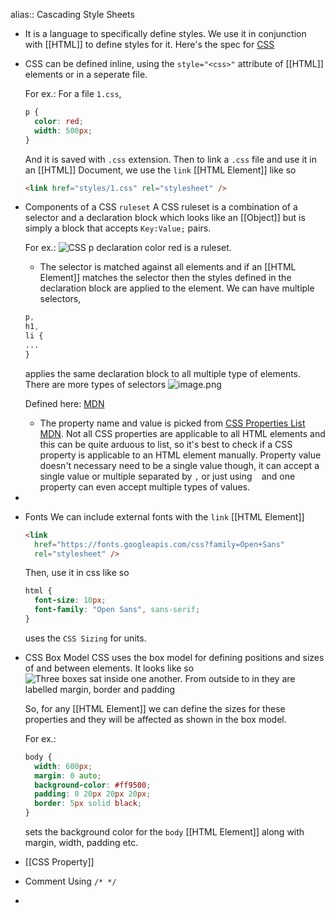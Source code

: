 alias:: Cascading Style Sheets

- It is a language to specifically define styles. We use it in conjunction with [[HTML]] to define styles for 
  it. Here's the spec for [CSS](https://w3c.github.io/csswg-drafts/css2/)
- CSS can be defined inline, using the ``style="<css>"`` attribute of [[HTML]] elements or in a seperate file.
  
  For ex.:
  For a file ``1.css``,
  ```css
  p {
    color: red;
    width: 500px;
  }
  ```
  And it is saved with ``.css`` extension. 
  Then to link a ``.css`` file and use it in an [[HTML]] Document, we use the ``link`` [[HTML Element]]
  like so
  ```html
  <link href="styles/1.css" rel="stylesheet" />
  ```
- Components of a CSS ``ruleset``
  A CSS ruleset is a combination of a selector and a declaration block which looks like an [[Object]] but is simply a block that accepts ``Key:Value;`` pairs. 
  
  For ex.:
  ![CSS p declaration color red](https://developer.mozilla.org/en-US/docs/Learn/Getting_started_with_the_web/CSS_basics/css-declaration-small.png)
  is a ruleset.
  
  * The selector is matched against all elements and if an [[HTML Element]] matches the selector then the styles defined in the declaration block are applied to the element.
  We can have multiple selectors, 
  ```css
  p,
  h1,
  li {
  ...
  }
  ```
  applies the same declaration block to all multiple type of elements.
  There are more types of selectors 
  ![image.png](../assets/image_1687471001429_0.png)
  
  Defined here: [MDN](https://developer.mozilla.org/en-US/docs/Learn/CSS/Building_blocks/Selectors)
  
  * The property name and value is picked from [CSS Properties List MDN](https://developer.mozilla.org/en-US/docs/Web/CSS/Reference). Not all CSS properties are applicable to all HTML elements and this can be quite arduous to list, so it's best to check if a CSS property is applicable to an HTML element manually. Property value doesn't necessary need to be a single value though, it can accept a single value or multiple separated by ``,`` or just using `` `` and one property can even accept multiple types of values.
-
- Fonts
  We can include external fonts with the ``link`` [[HTML Element]]
  ```html
  <link
    href="https://fonts.googleapis.com/css?family=Open+Sans"
    rel="stylesheet" />
  ```
  Then, use it in css like so
  ```css
  html {
    font-size: 10px; 
    font-family: "Open Sans", sans-serif; 
  }
  ```
  uses the ``CSS Sizing`` for units.
- CSS Box Model
  CSS uses the box model for defining positions and sizes of and between elements.
  It looks like so
  ![Three boxes sat inside one another. From outside to in they are labelled margin, border and padding](https://developer.mozilla.org/en-US/docs/Learn/Getting_started_with_the_web/CSS_basics/box-model.png)
  
  So, for any [[HTML Element]] we can define the sizes for these properties and they will be affected as shown in the box model.
  
  For ex.:
  ```css
  body {
    width: 600px;
    margin: 0 auto;
    background-color: #ff9500;
    padding: 0 20px 20px 20px;
    border: 5px solid black;
  }
  ```
  sets the background color for the ``body`` [[HTML Element]] along with margin, width, padding etc.
- [[CSS Property]]
- Comment
  Using ``/* */``
-